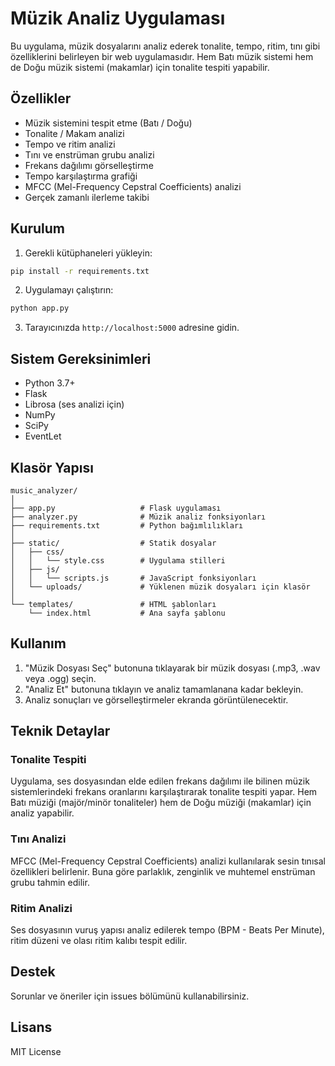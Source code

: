 # Müzik Analiz Uygulaması

Bu uygulama, müzik dosyalarını analiz ederek tonalite, tempo, ritim, tını gibi özelliklerini belirleyen bir web uygulamasıdır. Hem Batı müzik sistemi hem de Doğu müzik sistemi (makamlar) için tonalite tespiti yapabilir.

## Özellikler

- Müzik sistemini tespit etme (Batı / Doğu)
- Tonalite / Makam analizi
- Tempo ve ritim analizi
- Tını ve enstrüman grubu analizi
- Frekans dağılımı görselleştirme
- Tempo karşılaştırma grafiği
- MFCC (Mel-Frequency Cepstral Coefficients) analizi
- Gerçek zamanlı ilerleme takibi

## Kurulum

1. Gerekli kütüphaneleri yükleyin:

```bash
pip install -r requirements.txt
```

2. Uygulamayı çalıştırın:

```bash
python app.py
```

3. Tarayıcınızda `http://localhost:5000` adresine gidin.

## Sistem Gereksinimleri

- Python 3.7+
- Flask
- Librosa (ses analizi için)
- NumPy
- SciPy
- EventLet

## Klasör Yapısı

```
music_analyzer/
│
├── app.py                   # Flask uygulaması
├── analyzer.py              # Müzik analiz fonksiyonları
├── requirements.txt         # Python bağımlılıkları
│
├── static/                  # Statik dosyalar
│   ├── css/
│   │   └── style.css        # Uygulama stilleri
│   ├── js/
│   │   └── scripts.js       # JavaScript fonksiyonları
│   └── uploads/             # Yüklenen müzik dosyaları için klasör
│
└── templates/               # HTML şablonları
    └── index.html           # Ana sayfa şablonu
```

## Kullanım

1. "Müzik Dosyası Seç" butonuna tıklayarak bir müzik dosyası (.mp3, .wav veya .ogg) seçin.
2. "Analiz Et" butonuna tıklayın ve analiz tamamlanana kadar bekleyin.
3. Analiz sonuçları ve görselleştirmeler ekranda görüntülenecektir.

## Teknik Detaylar

### Tonalite Tespiti

Uygulama, ses dosyasından elde edilen frekans dağılımı ile bilinen müzik sistemlerindeki frekans oranlarını karşılaştırarak tonalite tespiti yapar. Hem Batı müziği (majör/minör tonaliteler) hem de Doğu müziği (makamlar) için analiz yapabilir.

### Tını Analizi

MFCC (Mel-Frequency Cepstral Coefficients) analizi kullanılarak sesin tınısal özellikleri belirlenir. Buna göre parlaklık, zenginlik ve muhtemel enstrüman grubu tahmin edilir.

### Ritim Analizi

Ses dosyasının vuruş yapısı analiz edilerek tempo (BPM - Beats Per Minute), ritim düzeni ve olası ritim kalıbı tespit edilir.

## Destek

Sorunlar ve öneriler için issues bölümünü kullanabilirsiniz.

## Lisans

MIT License